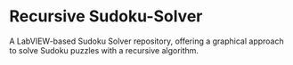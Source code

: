 # Recursive Sudoku-Solver
A LabVIEW-based Sudoku Solver repository, offering a graphical approach to solve Sudoku puzzles with a recursive algorithm.
